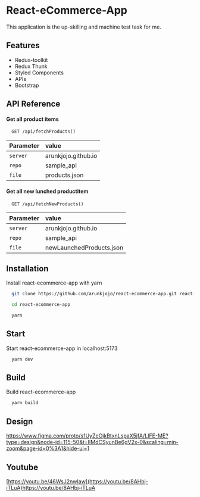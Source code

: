 # React-eCommerce-App

This application is the up-skilling and machine test task for me.

## Features

- Redux-toolkit
- Redux Thunk
- Styled Components
- APIs
- Bootstrap

## API Reference

#### Get all product items

```http
  GET /api/fetchProducts()
```

| Parameter | value               |
| :-------- | :------------------ |
| `server`  | arunkjojo.github.io |
| `repo`    | sample_api          |
| `file`    | products.json       |

#### Get all new lunched productitem

```http
  GET /api/fetchNewProducts()
```

| Parameter | value                    |
| :-------- | :----------------------- |
| `server`  | arunkjojo.github.io      |
| `repo`    | sample_api               |
| `file`    | newLaunchedProducts.json |

## Installation

Install react-ecommerce-app with yarn

```bash
  git clone https://github.com/arunkjojo/react-ecommerce-app.git react-ecommerce-app

  cd react-ecommerce-app

  yarn
```

## Start

Start react-ecommerce-app in localhost:5173

```bash
  yarn dev
```

## Build

Build react-ecommerce-app

```bash
  yarn build
```

## Design

https://www.figma.com/proto/s1UyZeOjkBtxnLspaX5jfA/LIFE-ME?type=design&node-id=115-50&t=IIMdCSyunBe6gV2x-0&scaling=min-zoom&page-id=0%3A1&hide-ui=1

## Youtube

[https://youtu.be/46WsJ2nwIaw](https://youtu.be/8AHbj-iTLuA)https://youtu.be/8AHbj-iTLuA
